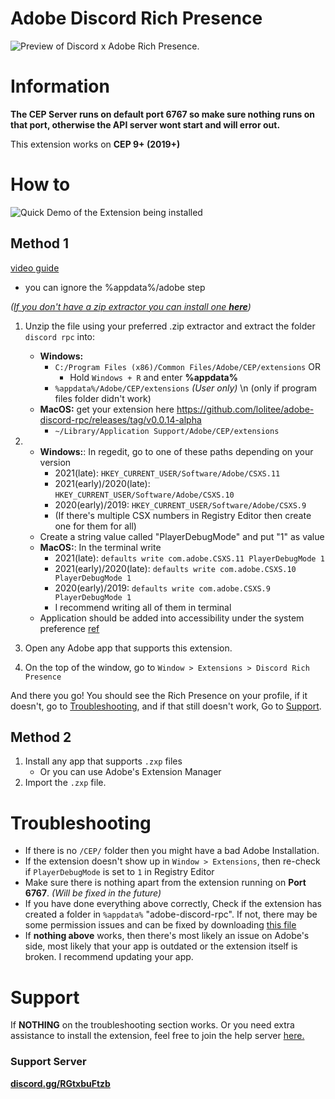 # Adobe Discord Rich Presence
![](https://github.com/lolitee/adobe-discord-rpc/raw/master/demo/demo.gif "Preview of Discord x Adobe Rich Presence.")
# Information

**The CEP Server runs on default port __6767__ so make sure nothing runs on that port, otherwise the API server wont start and will error out.**

This extension works on **CEP 9+ (2019+)**

# How to
![](https://github.com/lolitee/adobe-discord-rpc/raw/master/demo/installation1.gif "Quick Demo of the Extension being installed")
## Method 1

[video guide](https://youtu.be/oHytdpcVlJ8)
- you can ignore the %appdata%/adobe step

 _([If you don't have a zip extractor you can install one **here**](https://7-zip.org))_
1. Unzip the file using your preferred .zip extractor and extract the folder `discord rpc` into:
	- **Windows:**
		- `C:/Program Files (x86)/Common Files/Adobe/CEP/extensions`
		OR
			- Hold `Windows + R` and enter **%appdata%**
		- `%appdata%/Adobe/CEP/extensions` _(User only)_ \n (only if program files folder didn't work)
	- **MacOS:** get your extension here https://github.com/lolitee/adobe-discord-rpc/releases/tag/v0.0.14-alpha
		- `~/Library/Application Support/Adobe/CEP/extensions`
2. - **Windows:**: 
	In regedit, go to one of these paths depending on your version
 		- 2021(late): `HKEY_CURRENT_USER/Software/Adobe/CSXS.11`
		- 2021(early)/2020(late): `HKEY_CURRENT_USER/Software/Adobe/CSXS.10`
		- 2020(early)/2019: `HKEY_CURRENT_USER/Software/Adobe/CSXS.9`
		- (If there's multiple CSX numbers in Registry Editor then create one for them for all)
	- Create a string value called "PlayerDebugMode" and put "1" as value
   - **MacOS:**: 
   	In the terminal write
   		- 2021(late): `defaults write com.adobe.CSXS.11 PlayerDebugMode 1`
   		- 2021(early)/2020(late): `defaults write com.adobe.CSXS.10 PlayerDebugMode 1`
		- 2020(early)/2019: `defaults write com.adobe.CSXS.9 PlayerDebugMode 1`
		- I recommend writing all of them in terminal
	- Application should be added into accessibility under the system preference [ref](https://cdn.discordapp.com/attachments/861647140937400380/861740220869640233/unknown.png)

3. Open any Adobe app that supports this extension.
4. On the top of the window, go to `Window > Extensions > Discord Rich Presence`

And there you go! You should see the Rich Presence on your profile, if it doesn't, go to [Troubleshooting](#Troubleshooting "Scrolls you down to the troubleshooting section"), and if that still doesn't work, Go to [Support](#Support "Scrolls you down to the Support Section").

## Method 2
1. Install any app that supports `.zxp` files
	 - Or you can use Adobe's Extension Manager
2. Import the `.zxp` file.

# Troubleshooting
- If there is no `/CEP/` folder then you might have a bad Adobe Installation.
- If the extension doesn't show up in `Window > Extensions`, then re-check if `PlayerDebugMode` is set to `1` in Registry Editor
- Make sure there is nothing apart from the extension running on __Port 6767__. _(Will be fixed in the future)_ 
- If you have done everything above correctly, Check if the extension has created a folder in `%appdata%` "adobe-discord-rpc". If not, there may be some permission issues and can be fixed by downloading [this file](https://cdn.discordapp.com/attachments/819529494015639593/819529506884026418/adobe-discord-rpc.zip "Download to the \"adobe-discord-rpc\" file to add to %appdata%")
- If **nothing above** works, then there's most likely an issue on Adobe's side, most likely that your app is outdated or the extension itself is broken. I recommend updating your app.

# Support
If __NOTHING__ on the troubleshooting section works. Or you need extra assistance to install the extension, feel free to join the help server [here.](https://discord.gg/RGtxbuFtzb "Redirects you to the Adobe Discord Rich Presence Support Server.")

### Support Server
**[discord.gg/RGtxbuFtzb](https://discord.gg/RGtxbuFtzb "Join for Support")**
